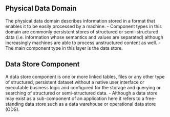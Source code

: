 ## Physical Data Domain
The physical data domain describes information stored in a format that enables it to be easily processed by a machine.
    - Component types in this domain are commonly persistent stores of structured or semi-structured data (i.e. information whose semantics and values are separated) although increasingly machines are able to process unstructured content as well.
    - The main component type in this layer is the data store.
## Data Store Component
A data store component is one or more linked tables, files or any other type of structured, persistent dataset without a native user interface or executable business logic and configured for the storage and querying or searching of structured or semi-structured data.
    - Although a data store may exist as a sub-component of an application here it refers to a free-standing data store such as a data warehouse or operational data store (ODS).
